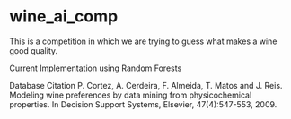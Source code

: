 # wine_ai_comp

This is a competition in which we are trying to guess what makes a wine good quality. 

Current Implementation using Random Forests


Database Citation
P. Cortez, A. Cerdeira, F. Almeida, T. Matos and J. Reis. Modeling wine preferences by data mining from physicochemical properties. In Decision Support Systems, Elsevier, 47(4):547-553, 2009.
